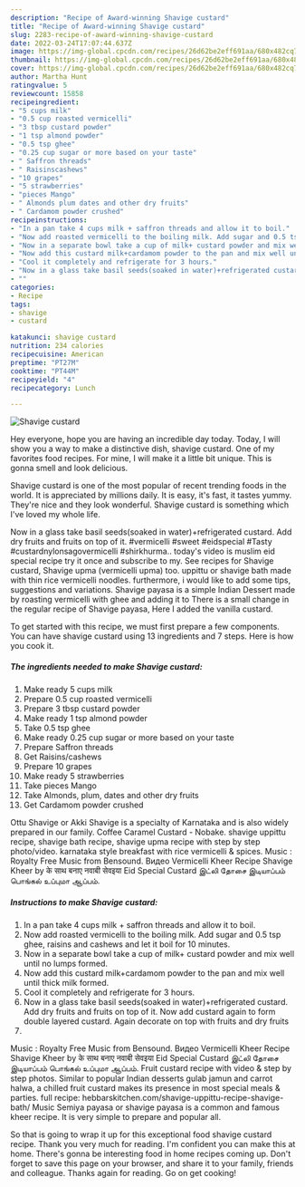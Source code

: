 ```yaml
---
description: "Recipe of Award-winning Shavige custard"
title: "Recipe of Award-winning Shavige custard"
slug: 2283-recipe-of-award-winning-shavige-custard
date: 2022-03-24T17:07:44.637Z
image: https://img-global.cpcdn.com/recipes/26d62be2eff691aa/680x482cq70/shavige-custard-recipe-main-photo.jpg
thumbnail: https://img-global.cpcdn.com/recipes/26d62be2eff691aa/680x482cq70/shavige-custard-recipe-main-photo.jpg
cover: https://img-global.cpcdn.com/recipes/26d62be2eff691aa/680x482cq70/shavige-custard-recipe-main-photo.jpg
author: Martha Hunt
ratingvalue: 5
reviewcount: 15858
recipeingredient:
- "5 cups milk"
- "0.5 cup roasted vermicelli"
- "3 tbsp custard powder"
- "1 tsp almond powder"
- "0.5 tsp ghee"
- "0.25 cup sugar or more based on your taste"
- " Saffron threads"
- " Raisinscashews"
- "10 grapes"
- "5 strawberries"
- "pieces Mango"
- " Almonds plum dates and other dry fruits"
- " Cardamom powder crushed"
recipeinstructions:
- "In a pan take 4 cups milk + saffron threads and allow it to boil."
- "Now add roasted vermicelli to the boiling milk. Add sugar and 0.5 tsp ghee, raisins and cashews and let it boil for 10 minutes."
- "Now in a separate bowl take a cup of milk+ custard powder and mix well until no lumps formed."
- "Now add this custard milk+cardamom powder to the pan and mix well until thick milk formed."
- "Cool it completely and refrigerate for 3 hours."
- "Now in a glass take basil seeds(soaked in water)+refrigerated custard. Add dry fruits and fruits on top of it. Now add custard again to form double layered custard. Again decorate on top with fruits and dry fruits"
- ""
categories:
- Recipe
tags:
- shavige
- custard

katakunci: shavige custard 
nutrition: 234 calories
recipecuisine: American
preptime: "PT27M"
cooktime: "PT44M"
recipeyield: "4"
recipecategory: Lunch

---
```



![Shavige custard](https://img-global.cpcdn.com/recipes/26d62be2eff691aa/680x482cq70/shavige-custard-recipe-main-photo.jpg)

Hey everyone, hope you are having an incredible day today. Today, I will show you a way to make a distinctive dish, shavige custard. One of my favorites food recipes. For mine, I will make it a little bit unique. This is gonna smell and look delicious.

Shavige custard is one of the most popular of recent trending foods in the world. It is appreciated by millions daily. It is easy, it's fast, it tastes yummy. They're nice and they look wonderful. Shavige custard is something which I've loved my whole life.

Now in a glass take basil seeds(soaked in water)+refrigerated custard. Add dry fruits and fruits on top of it. #vermicelli #sweet #eidspecial #Tasty #custardnylonsagovermicelli #shirkhurma.. today&#39;s video is muslim eid special recipe try it once and subscribe to my. See recipes for Shavige custard, Shavige upma (vermicelli upma) too. uppittu or shavige bath made with thin rice vermicelli noodles. furthermore, i would like to add some tips, suggestions and variations. Shavige payasa is a simple Indian Dessert made by roasting vermicelli with ghee and adding it to There is a small change in the regular recipe of Shavige payasa, Here I added the vanilla custard.


To get started with this recipe, we must first prepare a few components. You can have shavige custard using 13 ingredients and 7 steps. Here is how you cook it.

<!--inarticleads1-->

##### The ingredients needed to make Shavige custard:

1. Make ready 5 cups milk
1. Prepare 0.5 cup roasted vermicelli
1. Prepare 3 tbsp custard powder
1. Make ready 1 tsp almond powder
1. Take 0.5 tsp ghee
1. Make ready 0.25 cup sugar or more based on your taste
1. Prepare  Saffron threads
1. Get  Raisins/cashews
1. Prepare 10 grapes
1. Make ready 5 strawberries
1. Take pieces Mango
1. Take  Almonds, plum, dates and other dry fruits
1. Get  Cardamom powder crushed


Ottu Shavige or Akki Shavige is a specialty of Karnataka and is also widely prepared in our family. Coffee Caramel Custard - Nobake. shavige uppittu recipe, shavige bath recipe, shavige upma recipe with step by step photo/video. karnataka style breakfast with rice vermicelli &amp; spices. Music : Royalty Free Music from Bensound. Видео Vermicelli Kheer Recipe Shavige Kheer by के साथ बनाए नवाबी सेवइया Eid Special Custard இட்லி தோசை இடியாப்பம் பொங்கல் உப்புமா ஆப்பம். 

<!--inarticleads2-->

##### Instructions to make Shavige custard:

1. In a pan take 4 cups milk + saffron threads and allow it to boil.
1. Now add roasted vermicelli to the boiling milk. Add sugar and 0.5 tsp ghee, raisins and cashews and let it boil for 10 minutes.
1. Now in a separate bowl take a cup of milk+ custard powder and mix well until no lumps formed.
1. Now add this custard milk+cardamom powder to the pan and mix well until thick milk formed.
1. Cool it completely and refrigerate for 3 hours.
1. Now in a glass take basil seeds(soaked in water)+refrigerated custard. Add dry fruits and fruits on top of it. Now add custard again to form double layered custard. Again decorate on top with fruits and dry fruits
1. 


Music : Royalty Free Music from Bensound. Видео Vermicelli Kheer Recipe Shavige Kheer by के साथ बनाए नवाबी सेवइया Eid Special Custard இட்லி தோசை இடியாப்பம் பொங்கல் உப்புமா ஆப்பம். Fruit custard recipe with video &amp; step by step photos. Similar to popular Indian desserts gulab jamun and carrot halwa, a chilled fruit custard makes its presence in most special meals &amp; parties. full recipe: hebbarskitchen.com/shavige-uppittu-recipe-shavige-bath/ Music Semiya payasa or shavige payasa is a common and famous kheer recipe. It is very simple to prepare and popular all. 

So that is going to wrap it up for this exceptional food shavige custard recipe. Thank you very much for reading. I'm confident you can make this at home. There's gonna be interesting food in home recipes coming up. Don't forget to save this page on your browser, and share it to your family, friends and colleague. Thanks again for reading. Go on get cooking!
